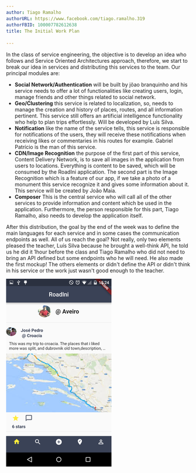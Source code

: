 ```yaml
---
author: Tiago Ramalho
authorURL: https://www.facebook.com/tiago.ramalho.319
authorFBID: 100007782612638 
title: The Initial Work Plan

---
```


In the class of service engineering, the objective is to develop an idea who follows and Service Oriented Architectures approach, therefore, we start to break our idea in services and distributing this services to the team.
Our principal modules are: 
* **Social Network/Authentication** will be built by jõao branquinho and his service needs to offer a lot of functionalities like creating users, login, manage friends and other things related to social network.
* **Geo/Clustering** this service is related to localization, so, needs to manage the creation and history of places, routes, and all information pertinent. This service still offers an artificial intelligence functionality who help to plan trips effortlessly. Will be developed by Luís Silva.
* **Notification** like the name of the service tells, this service is responsible for notifications of the users, they will receive these notifications when receiving likes or commentaries in his routes for example. Gabriel Patrício is the man of this service.
* **CDN/Image Recognition** the purpose of the first part of this service, Content Delivery Network, is to save all images in the application from users to locations. Everything is content to be saved, which will be consumed by the RoadIni application. The second part is the Image Recognition which is a feature of our app, if we take a photo of a monument this service recognize it and gives some information about it. This service will be created by João Maia.
* **Composer** This is the central service who will call all of the other services to provide information and content which be used in the application. Furthermore, the person responsible for this part, Tiago Ramalho, also needs to develop the application itself.

After this distribution, the goal by the end of the week was to define the main languages for each service and in some cases the communication endpoints as well.
All of us reach the goal? Not really, only two elements pleased the teacher, Luís Silva because he brought a well-think API, he told us he did it 1hour before the class and Tiago Ramalho who did not need to bring an API defined but some endpoints who he will need. He also made the first mockup! The others elements or didn't define the API or didn't think in his service or the work just wasn't good enough to the teacher.
    
    
![Mockup image](https://raw.githubusercontent.com/Roadini/Roadini.github.io/source/website/static/img/mockup2.png)


